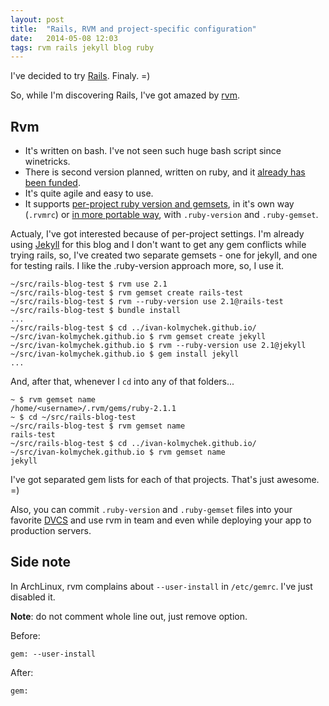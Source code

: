 ```yaml
---
layout: post
title:  "Rails, RVM and project-specific configuration"
date:   2014-05-08 12:03
tags: rvm rails jekyll blog ruby
---
```


I've decided to try [Rails](http://rubyonrails.org). Finaly. =)

So, while I'm discovering Rails, I've got amazed by [rvm](https://rvm.io/).

Rvm
---

 * It's written on bash. I've not seen such huge bash script since winetricks. 
 * There is second version planned, written on ruby, and it [already has been funded](https://www.bountysource.com/teams/rvm/fundraiser).
 * It's quite agile and easy to use.
 * It supports [per-project ruby version and gemsets](https://rvm.io/workflow/projects), in it's own way (`.rvmrc`) or [in more portable way](https://rvm.io/workflow/projects#project-file-ruby-version), with `.ruby-version` and `.ruby-gemset`.
 
Actualy, I've got interested because of per-project settings. I'm already using [Jekyll](http://jekyllrb.com)
for this blog and I don't want to get any gem conflicts while trying rails, so,
I've created two separate gemsets - one for jekyll, and one for testing rails.
I like the .ruby-version approach more, so, I use it.

    ~/src/rails-blog-test $ rvm use 2.1
    ~/src/rails-blog-test $ rvm gemset create rails-test
    ~/src/rails-blog-test $ rvm --ruby-version use 2.1@rails-test
    ~/src/rails-blog-test $ bundle install
    ...
    ~/src/rails-blog-test $ cd ../ivan-kolmychek.github.io/
    ~/src/ivan-kolmychek.github.io $ rvm gemset create jekyll
    ~/src/ivan-kolmychek.github.io $ rvm --ruby-version use 2.1@jekyll
    ~/src/ivan-kolmychek.github.io $ gem install jekyll
    ...
    
And, after that, whenever I `cd` into any of that folders...

    ~ $ rvm gemset name
    /home/<username>/.rvm/gems/ruby-2.1.1
    ~ $ cd ~/src/rails-blog-test                    
    ~/src/rails-blog-test $ rvm gemset name
    rails-test
    ~/src/rails-blog-test $ cd ../ivan-kolmychek.github.io/
    ~/src/ivan-kolmychek.github.io $ rvm gemset name
    jekyll

I've got separated gem lists for each of that projects. That's just awesome. =)

Also, you can commit `.ruby-version` and `.ruby-gemset` files into your favorite
[DVCS](https://en.wikipedia.org/wiki/Distributed_version_control_system) and use
rvm in team and even while deploying your app to production servers.

Side note
---------

In ArchLinux, rvm complains about `--user-install` in `/etc/gemrc`.
I've just disabled it. 

__Note__: do not comment whole line out, just remove option.

Before:

    gem: --user-install
    
After:

    gem: